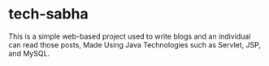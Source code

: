 # tech-sabha
This is a simple web-based project used to write blogs and an individual can read those posts, Made Using Java Technologies such as Servlet, JSP, and MySQL.
